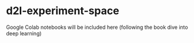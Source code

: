 # d2l-experiment-space
Google Colab notebooks will be included here (following the book dive into deep learning)
